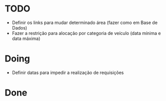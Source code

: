# TODO

- Definir os links para mudar determinado área (fazer como em Base de Dados)
- Fazer a restrição para alocação por categoria de veículo (data mínima e data máxima)

# Doing
- Definir datas para impedir a realização de requisições


# Done


